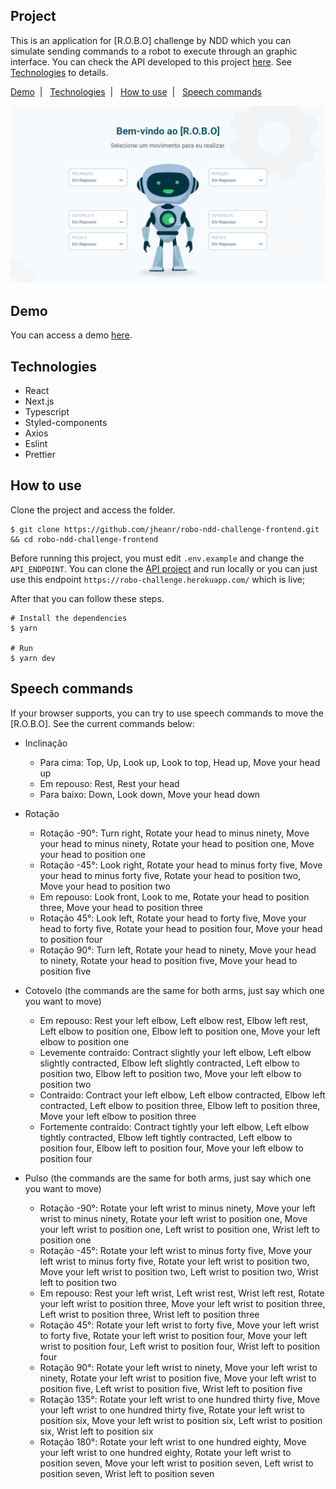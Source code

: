 ## Project

This is an application for [R.O.B.O] challenge by NDD which you can simulate sending commands to a robot to execute through an graphic interface. You can check the API developed to this project [here](https://github.com/jheanr/robo-ndd-challenge-backend). See [Technologies](#technologies) to details.

<p>
  <a href="#Demo">Demo</a>&nbsp;&nbsp;|&nbsp;&nbsp;
  <a href="#technologies">Technologies</a>&nbsp;&nbsp;|&nbsp;&nbsp;
  <a href="#how-to-use">How to use</a>&nbsp;&nbsp;|&nbsp;&nbsp;
  <a href="#speech-commands">Speech commands</a>
</p>

![cover](.github/cover.png?style=flat)

## Demo

You can access a demo [here](https://robo-challenge.vercel.app). 

## Technologies

- React
- Next.js
- Typescript
- Styled-components
- Axios
- Eslint
- Prettier

## How to use

Clone the project and access the folder.

```shell
$ git clone https://github.com/jheanr/robo-ndd-challenge-frontend.git && cd robo-ndd-challenge-frontend
```

Before running this project, you must edit `.env.example` and change the `API_ENDPOINT`. You can clone the [API project](https://github.com/jheanr/robo-ndd-challenge-backend) and run locally or you can just use this endpoint `https://robo-challenge.herokuapp.com/` which is live;

After that you can follow these steps.

```shell
# Install the dependencies
$ yarn

# Run
$ yarn dev
```

## Speech commands

If your browser supports, you can try to use speech commands to move the [R.O.B.O]. See the current commands below:

- Inclinação
  - Para cima: Top, Up, Look up, Look to top, Head up, Move your head up 
  - Em repouso: Rest, Rest your head
  - Para baixo: Down, Look down, Move your head down

- Rotação
  - Rotação -90°: Turn right, Rotate your head to minus ninety, Move your head to minus ninety, Rotate your head to position one, Move your head to position one
  - Rotação -45°: Look right, Rotate your head to minus forty five, Move your head to minus forty five, Rotate your head to position two, Move your head to position two
  - Em repouso: Look front, Look to me, Rotate your head to position three, Move your head to position three
  - Rotação 45°: Look left, Rotate your head to forty five, Move your head to forty five, Rotate your head to position four, Move your head to position four
  - Rotação 90°: Turn left, Rotate your head to ninety, Move your head to ninety, Rotate your head to position five, Move your head to position five
  
- Cotovelo (the commands are the same for both arms, just say which one you want to move)
  - Em repouso: Rest your left elbow, Left elbow rest, Elbow left rest, Left elbow to position one, Elbow left to position one, Move your left elbow to position one
  - Levemente contraído: Contract slightly your left elbow, Left elbow slightly contracted, Elbow left slightly contracted, Left elbow to position two, Elbow left to position two, Move your left elbow to position two
  - Contraído: Contract your left elbow, Left elbow contracted, Elbow left contracted, Left elbow to position three, Elbow left to position three, Move your left elbow to position three
  - Fortemente contraído: Contract tightly your left elbow, Left elbow tightly contracted, Elbow left tightly contracted, Left elbow to position four, Elbow left to position four, Move your left elbow to position four

- Pulso (the commands are the same for both arms, just say which one you want to move)
  - Rotação -90°: Rotate your left wrist to minus ninety, Move your left wrist to minus ninety, Rotate your left wrist to position one, Move your left wrist to position one, Left wrist to position one, Wrist left to position one
  - Rotação -45°: Rotate your left wrist to minus forty five, Move your left wrist to minus forty five, Rotate your left wrist to position two, Move your left wrist to position two, Left wrist to position two, Wrist left to position two
  - Em repouso: Rest your left wrist, Left wrist rest, Wrist left rest, Rotate your left wrist to position three, Move your left wrist to position three, Left wrist to position three, Wrist left to position three
  - Rotação 45°: Rotate your left wrist to forty five, Move your left wrist to forty five, Rotate your left wrist to position four, Move your left wrist to position four, Left wrist to position four, Wrist left to position four
  - Rotação 90°: Rotate your left wrist to ninety, Move your left wrist to ninety, Rotate your left wrist to position five, Move your left wrist to position five, Left wrist to position five, Wrist left to position five
  - Rotação 135°: Rotate your left wrist to one hundred thirty five, Move your left wrist to one hundred thirty five, Rotate your left wrist to position six, Move your left wrist to position six, Left wrist to position six, Wrist left to position six
  - Rotação 180°: Rotate your left wrist to one hundred eighty, Move your left wrist to one hundred eighty, Rotate your left wrist to position seven, Move your left wrist to position seven, Left wrist to position seven, Wrist left to position seven

